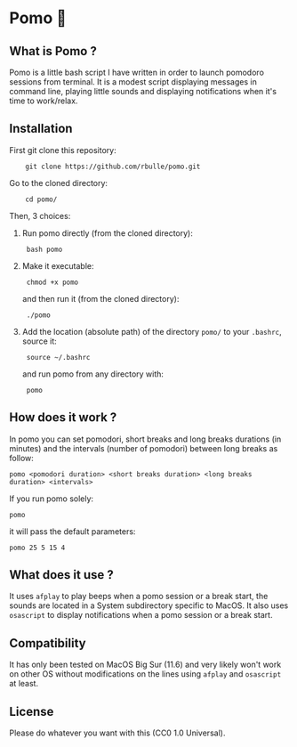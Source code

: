 # Pomo :tomato:

## What is Pomo ?

Pomo is a little bash script I have written in order to launch pomodoro sessions from terminal. It is a modest script displaying messages in command line, playing little sounds and displaying notifications when it's time to work/relax.

## Installation

First git clone this repository:

        git clone https://github.com/rbulle/pomo.git

Go to the cloned directory:

        cd pomo/

Then, 3 choices:
1) Run pomo directly (from the cloned directory):

        bash pomo

2) Make it executable:  

        chmod +x pomo

    and then run it (from the cloned directory):

        ./pomo

3) Add the location (absolute path) of the directory `pomo/` to your `.bashrc`, source it:  

        source ~/.bashrc

    and run pomo from any directory with:

        pomo

## How does it work ?

In pomo you can set pomodori, short breaks and long breaks durations (in minutes) and the intervals (number of pomodori) between long breaks as follow:

    pomo <pomodori duration> <short breaks duration> <long breaks duration> <intervals>

If you run pomo solely:

    pomo

it will pass the default parameters:

    pomo 25 5 15 4

## What does it use ?

It uses `afplay` to play beeps when a pomo session or a break start, the sounds are located in a System subdirectory specific to MacOS.
It also uses `osascript` to display notifications when a pomo session or a break start.

## Compatibility

It has only been tested on MacOS Big Sur (11.6) and very likely won't work on other OS without modifications on the lines using `afplay` and `osascript` at least.

## License

Please do whatever you want with this (CC0 1.0 Universal).
